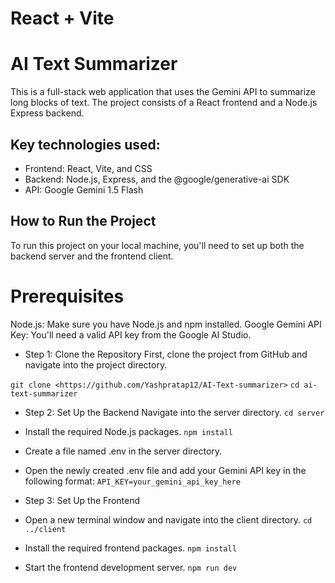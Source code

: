 # React + Vite


# AI Text Summarizer
This is a full-stack web application that uses the Gemini API to summarize long blocks of text. The project consists of a React frontend and a Node.js Express backend.

## Key technologies used:

- Frontend: React, Vite, and CSS
- Backend: Node.js, Express, and the @google/generative-ai SDK
- API: Google Gemini 1.5 Flash

## How to Run the Project
To run this project on your local machine, you'll need to set up both the backend server and the frontend client.

# Prerequisites
Node.js: Make sure you have Node.js and npm installed.
Google Gemini API Key: You'll need a valid API key from the Google AI Studio.

* Step 1: Clone the Repository
  First, clone the project from GitHub and navigate into the project directory.

``git clone <https://github.com/Yashpratap12/AI-Text-summarizer>``
  `cd ai-text-summarizer`

* Step 2: Set Up the Backend
  Navigate into the server directory.
  `cd server`
   
- Install the required Node.js packages.
  `npm install`

* Create a file named .env in the server directory.

- Open the newly created .env file and add your Gemini API key in the following format:
 `API_KEY=your_gemini_api_key_here`

* Step 3: Set Up the Frontend
 - Open a new terminal window and navigate into the client directory.
  `cd ../client`

- Install the required frontend packages.
 `npm install`

- Start the frontend development server.
 `npm run dev`
